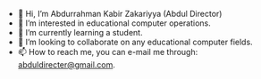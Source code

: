 - 👋 Hi, I’m Abdurrahman Kabir Zakariyya (Abdul Director)
- 👀 I’m interested in educational computer operations.
- 🌱 I’m currently learning a student.
- 💞️ I’m looking to collaborate on any educational computer fields.
- 📫 How to reach me, you can e-mail me through: abduldirecter@gmail.com.

<!---
Abdurahman Kabir Zakariyya (Abdul Director) is a ✨ special ✨ repository because its `README.md` (this file) appears on your GitHub profile.
You can click the Preview link to take a look at your changes.
--->
